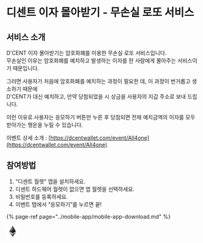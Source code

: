 # 디센트 이자 몰아받기 - 무손실 로또 서비스

## 서비스 소개

D'CENT 이자 몰아받기는 암호화폐를 이용한 무손실 로또 서비스입니다.  
무손실인 이유는 암호화폐를 예치하고 발생하는 이자를 한 사람에게 몰아주는 서비스이기 때문입니다.

그러면 사용자가 처음에 암호화폐를 예치하는 과정이 필요한 데, 이 과정이 번거롭고 생소하기 때문에  
D'CENT가 대신 예치하고, 만약 당첨되었을 시 상금을 사용자의 지갑 주소로 보내 드립니다.

이런 이유로 사용자는 응모하기 버튼만 누른 후 당첨되면 전체 예치금액의 이자를 모두 받아가는 행운을 누릴 수 있습니다.

이벤트 상세 소개 : [https://dcentwallet.com/event/All4one](https://dcentwallet.com/event/All4one)

## 참여방법

1. “디센트 월렛” 앱을 설치하세요.  
2. 디센트 하드웨어 월렛이 없으면 앱 월렛을 선택하세요.  
3. 비밀번호를 등록하세요.  
4. 이벤트 탭에서 “응모하기”를 누르면 끝!

{% page-ref page="../mobile-app/mobile-app-download.md" %}

![](../.gitbook/assets/image%20%28161%29.png)


